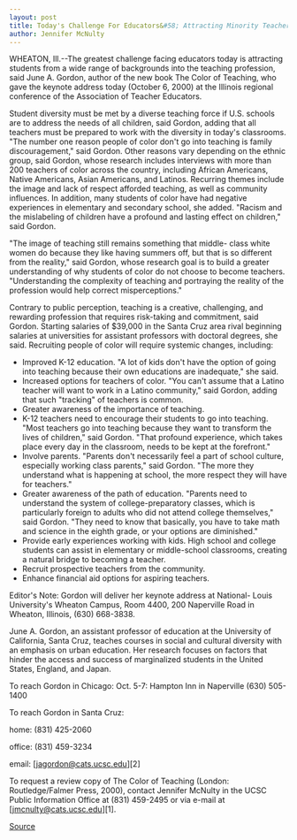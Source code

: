 ```yaml
---
layout: post
title: Today's Challenge For Educators&#58; Attracting Minority Teachers 
author: Jennifer McNulty
---
```


WHEATON, Ill.--The greatest challenge facing educators today is attracting students from a wide range of backgrounds into the teaching profession, said June A. Gordon, author of the new book The Color of Teaching, who gave the keynote address today (October 6, 2000) at the Illinois regional conference of the Association of Teacher Educators.

Student diversity must be met by a diverse teaching force if U.S. schools are to address the needs of all children, said Gordon, adding that all teachers must be prepared to work with the diversity in today's classrooms. "The number one reason people of color don't go into teaching is family discouragement," said Gordon. Other reasons vary depending on the ethnic group, said Gordon, whose research includes interviews with more than 200 teachers of color across the country, including African Americans, Native Americans, Asian Americans, and Latinos. Recurring themes include the image and lack of respect afforded teaching, as well as community influences. In addition, many students of color have had negative experiences in elementary and secondary school, she added. "Racism and the mislabeling of children have a profound and lasting effect on children," said Gordon.

"The image of teaching still remains something that middle- class white women do because they like having summers off, but that is so different from the reality," said Gordon, whose research goal is to build a greater understanding of why students of color do not choose to become teachers. "Understanding the complexity of teaching and portraying the reality of the profession would help correct misperceptions."

Contrary to public perception, teaching is a creative, challenging, and rewarding profession that requires risk-taking and commitment, said Gordon. Starting salaries of $39,000 in the Santa Cruz area rival beginning salaries at universities for assistant professors with doctoral degrees, she said. Recruiting people of color will require systemic changes, including:

* Improved K-12 education. "A lot of kids don't have the option of going into teaching because their own educations are inadequate," she said.
* Increased options for teachers of color. "You can't assume that a Latino teacher will want to work in a Latino community," said Gordon, adding that such "tracking" of teachers is common.
* Greater awareness of the importance of teaching.
* K-12 teachers need to encourage their students to go into teaching. "Most teachers go into teaching because they want to transform the lives of children," said Gordon. "That profound experience, which takes place every day in the classroom, needs to be kept at the forefront."
* Involve parents. "Parents don't necessarily feel a part of school culture, especially working class parents," said Gordon. "The more they understand what is happening at school, the more respect they will have for teachers."
* Greater awareness of the path of education. "Parents need to understand the system of college-preparatory classes, which is particularly foreign to adults who did not attend college themselves," said Gordon. "They need to know that basically, you have to take math and science in the eighth grade, or your options are diminished."
* Provide early experiences working with kids. High school and college students can assist in elementary or middle-school classrooms, creating a natural bridge to becoming a teacher.
* Recruit prospective teachers from the community.
* Enhance financial aid options for aspiring teachers.

Editor's Note: Gordon will deliver her keynote address at National- Louis University's Wheaton Campus, Room 4400, 200 Naperville Road in Wheaton, Illinois, (630) 668-3838.

June A. Gordon, an assistant professor of education at the University of California, Santa Cruz, teaches courses in social and cultural diversity with an emphasis on urban education. Her research focuses on factors that hinder the access and success of marginalized students in the United States, England, and Japan.

To reach Gordon in Chicago: Oct. 5-7: Hampton Inn in Naperville (630) 505-1400

To reach Gordon in Santa Cruz:

home: (831) 425-2060

office: (831) 459-3234

email: [jagordon@cats.ucsc.edu][2]

To request a review copy of The Color of Teaching (London: Routledge/Falmer Press, 2000), contact Jennifer McNulty in the UCSC Public Information Office at (831) 459-2495 or via e-mail at [jmcnulty@cats.ucsc.edu][1].

[Source](http://www1.ucsc.edu/news_events/press_releases/archive/00-01/10-00/color_teaching.htm "Permalink to UCSC Press Release:Today's challenge for educators: attracting minority teachers")
